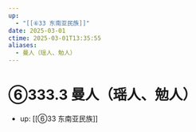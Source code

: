 ```yaml
---
up:
  - "[[⑥33 东南亚民族]]"
date: 2025-03-01
ctime: 2025-03-01T13:35:55
aliases:
  - 曼人（瑶人、勉人）
---
```


# ⑥333.3 曼人（瑶人、勉人）

- up: [[⑥33 东南亚民族]]
